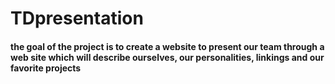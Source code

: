 # TDpresentation

####   the goal of the project is to create a website to present our team through a web site which will describe ourselves, our personalities, linkings and our favorite projects
####    